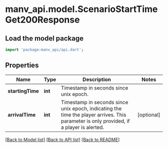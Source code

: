 # manv_api.model.ScenarioStartTimeGet200Response

## Load the model package
```dart
import 'package:manv_api/api.dart';
```

## Properties
Name | Type | Description | Notes
------------ | ------------- | ------------- | -------------
**startingTime** | **int** | Timestamp in seconds since unix epoch. | 
**arrivalTime** | **int** | Timestamp in seconds since unix epoch, indicating the time the player arrives. This parameter is only provided, if a player is alerted. | [optional] 

[[Back to Model list]](../README.md#documentation-for-models) [[Back to API list]](../README.md#documentation-for-api-endpoints) [[Back to README]](../README.md)


